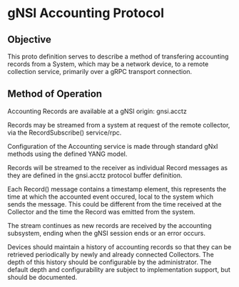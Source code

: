 # gNSI Accounting Protocol

## Objective

This proto definition serves to describe a method of transfering
accounting records from a System, which may be a network device, to a
remote collection service, primarily over a gRPC transport connection.

## Method of Operation

Accounting Records are available at a gNSI origin:
   gnsi.acctz

Records may be streamed from a system at request of the remote collector,
via the RecordSubscribe() service/rpc.

Configuration of the Accounting service is made through standard
gNxI methods using the defined YANG model.

Records will be streamed to the receiver as individual Record
messages as they are defined in the gnsi.acctz protocol buffer
definition.

Each Record() message contains a timestamp element, this represents the
time at which the accounted event occured, local to the system which sends
the message. This could be different from the time received at the Collector
and the time the Record was emitted from the system.

The stream continues as new records are received by the accounting subsystem,
ending when the gNSI session ends or an error occurs.

Devices should maintain a history of accounting records so that they can be
retrieved periodically by newly and already connected Collectors.  The depth
of this history should be configurable by the administrator.  The default
depth and configurability are subject to implementation support, but should
be documented.
